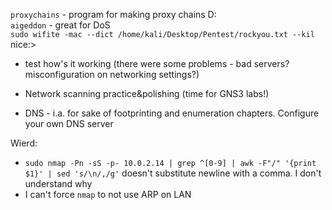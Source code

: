 `proxychains` - program for making proxy chains D:  
`aigeddon` - great for DoS  
`sudo wifite -mac --dict /home/kali/Desktop/Pentest/rockyou.txt --kil` nice:>

- test how's it working (there were some problems - bad servers? misconfiguration on networking settings?)  

- Network scanning practice&polishing (time for GNS3 labs!)

- DNS - i.a. for sake of footprinting and enumeration chapters. Configure your own DNS server


Wierd:
- `sudo nmap -Pn -sS -p- 10.0.2.14 | grep ^[0-9] | awk -F"/" '{print $1}' | sed 's/\n/,/g'` doesn't substitute newline with a comma. I don't understand why
- I can't force `nmap` to not use ARP on LAN
